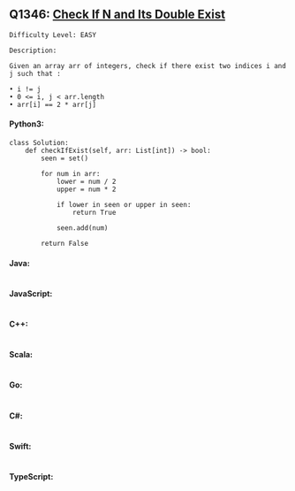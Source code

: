 ## Q1346: [Check If N and Its Double Exist](https://leetcode.com/problems/check-if-n-and-its-double-exist/)

```
Difficulty Level: EASY
```

```
Description:

Given an array arr of integers, check if there exist two indices i and j such that :

• i != j
• 0 <= i, j < arr.length
• arr[i] == 2 * arr[j]
```

#### Python3:

```
class Solution:
    def checkIfExist(self, arr: List[int]) -> bool:
        seen = set()

        for num in arr:
            lower = num / 2
            upper = num * 2

            if lower in seen or upper in seen:
                return True
            
            seen.add(num)

        return False
```

#### Java:

```

```

#### JavaScript:

```

```

#### C++:

```

```

#### Scala:

```

```

#### Go:

```

```

#### C#:

```

```

#### Swift:

```

```

#### TypeScript:

```

```